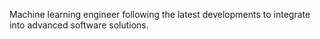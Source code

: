 Machine learning engineer following the latest developments to integrate into advanced software solutions.
